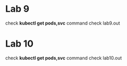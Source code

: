 # Lab 9
check <b>kubectl get pods,svc</b> command check lab9.out

# Lab 10
check <b>kubectl get pods,svc</b> command check lab10.out
